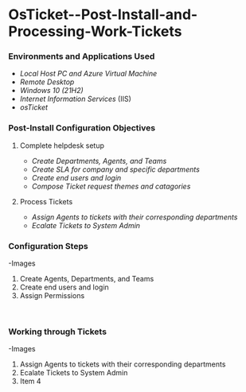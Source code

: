 # OsTicket--Post-Install-and-Processing-Work-Tickets


 <h3>Environments and Applications Used</h3> 


   - _Local Host PC and Azure Virtual Machine_ 
   - _Remote Desktop_ 
   - _Windows 10</b> (21H2)_
   - _Internet Information Services_ (IIS)
   - _osTicket_



  <h3>Post-Install Configuration Objectives</h3>

   1. Complete helpdesk setup

      - _Create Departments, Agents, and Teams_                     
      - _Create SLA for company and specific departments_                
      -  _Create end users and login_                   
      - _Compose Ticket request themes and catagories_



   2. Process Tickets

      - _Assign Agents to tickets with their corresponding departments_
      - _Ecalate Tickets to System Admin_ 


 <h3>Configuration Steps</h3>
-Images

   1. Create Agents, Departments, and Teams 
   2. Create end users and login
   3. Assign Permissions 

&emsp;

  <h3>Working through Tickets</h3>
-Images

1. Assign Agents to tickets with their corresponding departments
2.  Ecalate Tickets to System Admin 
3.  Item 4


